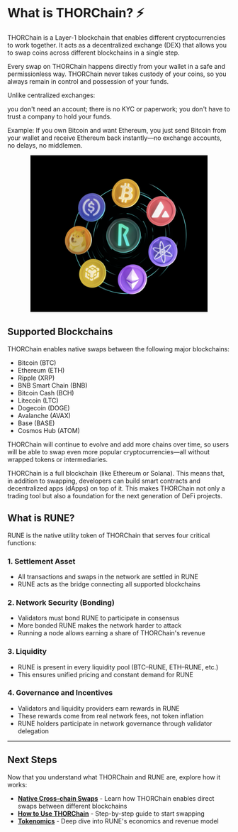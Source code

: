 # What is THORChain? ⚡

THORChain is a Layer-1 blockchain that enables different cryptocurrencies to work together. It acts as a decentralized exchange (DEX) that allows you to swap coins across different blockchains in a single step.

Every swap on THORChain happens directly from your wallet in a safe and permissionless way.
THORChain never takes custody of your coins, so you always remain in control and possession of your funds.

Unlike centralized exchanges:

you don't need an account;
there is no KYC or paperwork;
you don't have to trust a company to hold your funds.

Example:
If you own Bitcoin and want Ethereum, you just send Bitcoin from your wallet and receive Ethereum back instantly—no exchange accounts, no delays, no middlemen.

<!-- trunk-ignore(markdownlint/MD033) -->
<div align="center">
<!-- trunk-ignore(markdownlint/MD033) -->
  <img src=".gitbook/assets/thorchain-dex.png" alt="THORChain DEX diagram showing RUNE at the center connected to various blockchains including Bitcoin, Ethereum, Avalanche, Cosmos, and others" width="400" />
</div>

## Supported Blockchains

THORChain enables native swaps between the following major blockchains:

- Bitcoin (BTC)
- Ethereum (ETH)
- Ripple (XRP)
- BNB Smart Chain (BNB)
- Bitcoin Cash (BCH)
- Litecoin (LTC)
- Dogecoin (DOGE)
- Avalanche (AVAX)
- Base (BASE)
- Cosmos Hub (ATOM)

THORChain will continue to evolve and add more chains over time, so users will be able to swap even more popular cryptocurrencies—all without wrapped tokens or intermediaries.

THORChain is a full blockchain (like Ethereum or Solana). This means that, in addition to swapping, developers can build smart contracts and decentralized apps (dApps) on top of it. This makes THORChain not only a trading tool but also a foundation for the next generation of DeFi projects.

## What is RUNE?

RUNE is the native utility token of THORChain that serves four critical functions:

### 1. Settlement Asset

- All transactions and swaps in the network are settled in RUNE
- RUNE acts as the bridge connecting all supported blockchains

### 2. Network Security (Bonding)

- Validators must bond RUNE to participate in consensus
- More bonded RUNE makes the network harder to attack
- Running a node allows earning a share of THORChain's revenue

### 3. Liquidity

- RUNE is present in every liquidity pool (BTC–RUNE, ETH–RUNE, etc.)
- This ensures unified pricing and constant demand for RUNE

### 4. Governance and Incentives

- Validators and liquidity providers earn rewards in RUNE
- These rewards come from real network fees, not token inflation
- RUNE holders participate in network governance through validator delegation

---

## Next Steps

Now that you understand what THORChain and RUNE are, explore how it works:

- **[Native Cross-chain Swaps](native-cross-chain-swaps.md)** - Learn how THORChain enables direct swaps between different blockchains
- **[How to Use THORChain](how-to-use-thorchain.md)** - Step-by-step guide to start swapping
- **[Tokenomics](tokenomics-rune-tcy.md)** - Deep dive into RUNE's economics and revenue model

